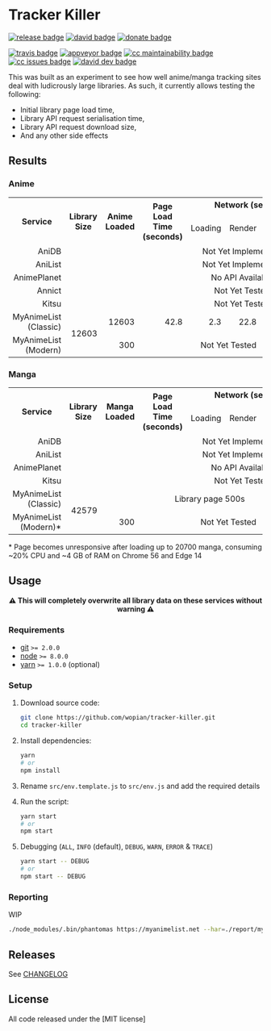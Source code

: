 # Tracker Killer

[![release badge]][release]
[![david badge]][david]
[![donate badge]][donate]

[![travis badge]][travis]
[![appveyor badge]][appveyor]
[![cc maintainability badge]][cc maintainability]
[![cc issues badge]][cc issues]
[![david dev badge]][david dev]

This was built as an experiment to see how well anime/manga tracking sites deal with ludicrously
large libraries. As such, it currently allows testing the following:
- Initial library page load time,
- Library API request serialisation time,
- Library API request download size,
- And any other side effects

## Results

### Anime

<table>
  <tr>
    <th rowspan="2">Service</th>
    <th rowspan="2">Library Size</th>
    <th rowspan="2">Anime Loaded</th>
    <th rowspan="2">Page Load Time (seconds)</th>
    <th colspan="4">Network (seconds)</th>
    <th colspan="3">API</th>
  </tr>
  <tr>
    <td>Loading</td>
    <td>Render</td>
    <td>Script</td>
    <td>Paint</td>
    <td>Response Time (seconds)</td>
    <td>Size (MB)</td>
    <td>Type</td>
  </tr>
  <tr align="right">
    <td>AniDB</td>
    <td colspan="10" align="center">Not Yet Implemented</td>
  </tr>
  <tr align="right">
    <td>AniList</td>
    <td colspan="10" align="center">Not Yet Implemented</td>
  </tr>
  <tr align="right">
    <td>AnimePlanet</td>
    <td colspan="10" align="center">No API Available</td>
  </tr>
  <tr align="right">
    <td>Annict</td>
    <td colspan="10" align="center">Not Yet Tested</td>
  </tr>
  <tr align="right">
    <td>Kitsu</td>
    <td colspan="10" align="center">Not Yet Tested</td>
  </tr>
  <tr align="right">
    <td>MyAnimeList (Classic)</td>
    <td rowspan="2">12603</td>
    <td>12603</td>
    <td>42.8</td>
    <td>2.3</td>
    <td>22.8</td>
    <td>11.2</td>
    <td>0.7</td>
    <td rowspan="2">5.2</td>
    <td rowspan="2">10.1</td>
    <td rowspan="2">XML</td>
  </tr>
  <tr align="right">
    <td>MyAnimeList (Modern)</td>
    <td>300</td>
    <td colspan="5" align="center">Not Yet Tested</td>
  </tr>
</table>

### Manga

<table>
  <tr>
    <th rowspan="2">Service</th>
    <th rowspan="2">Library Size</th>
    <th rowspan="2">Manga Loaded</th>
    <th rowspan="2">Page Load Time (seconds)</th>
    <th colspan="4">Network (seconds)</th>
    <th colspan="3">API</th>
  </tr>
  <tr>
    <td>Loading</td>
    <td>Render</td>
    <td>Script</td>
    <td>Paint</td>
    <td>Response Time (seconds)</td>
    <td>Size (MB)</td>
    <td>Type</td>
  </tr>
  <tr align="right">
    <td>AniDB</td>
    <td colspan="10" align="center">Not Yet Implemented</td>
  </tr>
  <tr align="right">
    <td>AniList</td>
    <td colspan="10" align="center">Not Yet Implemented</td>
  </tr>
  <tr align="right">
    <td>AnimePlanet</td>
    <td colspan="10" align="center">No API Available</td>
  </tr>
  <tr align="right">
    <td>Kitsu</td>
    <td colspan="10" align="center">Not Yet Tested</td>
  </tr>
  <tr align="right">
    <td>MyAnimeList (Classic)</td>
    <td rowspan="2">42579</td>
    <td colspan="6" align="center">Library page 500s</td>
    <td rowspan="2" colspan="2" align="center">API 500s</td>
    <td rowspan="2">XML</td>
  </tr>
  <tr align="right">
    <td>MyAnimeList (Modern)*</td>
    <td>300</td>
    <td colspan="5" align="center">Not Yet Tested</td>
  </tr>
</table>

\* Page becomes unresponsive after loading up to 20700 manga, consuming ~20%
CPU and ~4 GB of RAM on Chrome 56 and Edge 14

## Usage

<strong><p align="center">⚠️️ This will completely overwrite all library data on
these services without warning ⚠️️</p></strong>

### Requirements

- [git] `>= 2.0.0`
- [node] `>= 8.0.0`
- [yarn] `>= 1.0.0` (optional)

### Setup

1. Download source code:

    ```bash
    git clone https://github.com/wopian/tracker-killer.git
    cd tracker-killer
    ```

1. Install dependencies:

    ```bash
    yarn
    # or
    npm install
    ```

1. Rename `src/env.template.js` to `src/env.js` and add the required details

1. Run the script:

    ```bash
    yarn start
    # or
    npm start
    ```

1. Debugging (`ALL`, `INFO` (default), `DEBUG`, `WARN`, `ERROR` & `TRACE`)

    ```bash
    yarn start -- DEBUG
    # or
    npm start -- DEBUG
    ```

### Reporting

WIP

```bash
./node_modules/.bin/phantomas https://myanimelist.net --har=./report/myanimelist/har --film-strip --film-strip=./report/myanimelist/.filmstrip --film-strip-prefix=''
```

## Releases

See [CHANGELOG]

## License

All code released under the [MIT license]

[git]:https://git-scm.com
[node]:https://nodejs.org
[yarn]:https://yarnpkg.com

[CHANGELOG]:CHANGELOG.md
[MIT]:LICENSE.md

[release]:https://github.com/wopian/tracker-killer/releases
[release badge]:https://img.shields.io/github/release/wopian/tracker-killer.svg?style=flat-square

[david]:https://david-dm.org/wopian/tracker-killer
[david badge]:https://img.shields.io/david/wopian/tracker-killer.svg?style=flat-square
[david dev]:https://david-dm.org/wopian/tracker-killer?type=dev
[david dev badge]:https://img.shields.io/david/dev/wopian/tracker-killer.svg?style=flat-square

[travis]:https://travis-ci.org/wopian/tracker-killer
[travis badge]:https://img.shields.io/travis/wopian/tracker-killer/master.svg?style=flat-square&label=linux%20%26%20macOS

[appveyor]:https://ci.appveyor.com/project/wopian/tracker-killer
[appveyor badge]:https://img.shields.io/appveyor/ci/wopian/tracker-killer/master.svg?style=flat-square&label=windows

[cc maintainability]:https://codeclimate.com/github/wopian/tracker-killer
[cc maintainability badge]:https://img.shields.io/codeclimate/maintainability/wopian/tracker-killer.svg?style=flat-square
[cc issues]:https://codeclimate.com/github/wopian/tracker-killer/issues
[cc issues badge]:https://img.shields.io/codeclimate/issues/github/wopian/tracker-killer.svg?style=flat-square

[donate]:https://paypal.me/wopian
[donate badge]:https://img.shields.io/badge/support%20me%20on-paypal.me-ff69b4.svg?style=flat-square
